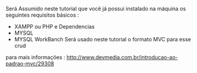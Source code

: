 Será Assumido neste tutorial que você já possui instalado na máquina os seguintes requisitos básicos :
- XAMPP ou PHP e Dependencias 
- MYSQL
- MYSQL WorkBanch
Será usado neste tutorial o formato MVC para esse crud

para mais informações : http://www.devmedia.com.br/introducao-ao-padrao-mvc/29308



